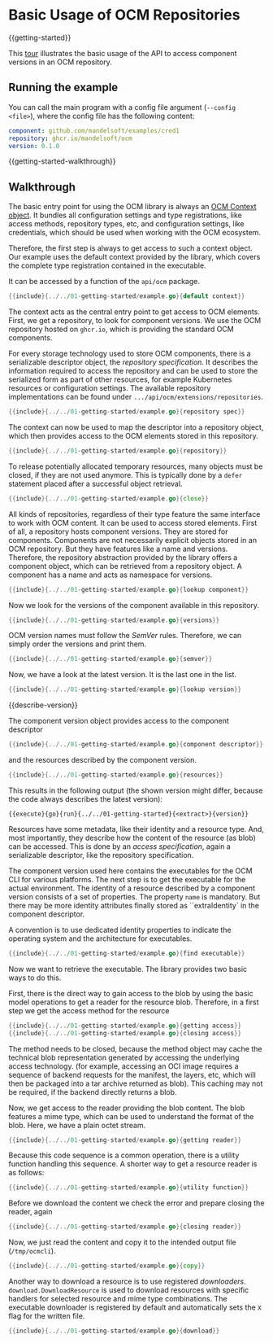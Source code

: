 # Basic Usage of OCM Repositories

{{getting-started}}

This [tour](/examples/lib/tour/01-getting-started/example.go) illustrates the basic usage of the API to
access component versions in an OCM repository.

## Running the example

You can call the main program with a config file argument
(`--config <file>`), where the config file has the following content:

```yaml
component: github.com/mandelsoft/examples/cred1
repository: ghcr.io/mandelsoft/ocm
version: 0.1.0
```

{{getting-started-walkthrough}}

## Walkthrough

The basic entry point for using the OCM library is always
an [OCM Context object](/examples/lib/contexts.md). It bundles all
configuration settings and type registrations, like
access methods, repository types, etc, and
configuration settings, like credentials,
which should be used when working with the OCM
ecosystem.

Therefore, the first step is always to get access to such
a context object. Our example uses the default context
provided by the library, which covers the complete
type registration contained in the executable.

It can be accessed by a function of the `api/ocm` package.

```go
{{include}{../../01-getting-started/example.go}{default context}}
```

The context acts as the central entry
point to get access to OCM elements.
First, we get a repository, to look for
component versions. We use the OCM
repository hosted on `ghcr.io`, which is providing the standard OCM
components.

For every storage technology used to store
OCM components, there is a serializable
descriptor object, the *repository specification*.
It describes the information required to access
the repository and can be used to store the serialized
form as part of other resources, for example
Kubernetes resources or configuration settings.
The available repository implementations can be found
under `.../api/ocm/extensions/repositories`.

```go
{{include}{../../01-getting-started/example.go}{repository spec}}
```

The context can now be used to map the descriptor
into a repository object, which then provides access
to the OCM elements stored in this repository.

```go
{{include}{../../01-getting-started/example.go}{repository}}
```

To release potentially allocated temporary resources, many objects
must be closed, if they are not used anymore.
This is typically done by a `defer` statement placed after a
successful object retrieval.

```go
{{include}{../../01-getting-started/example.go}{close}}
```

All kinds of repositories, regardless of their type
feature the same interface to work with OCM content.
It can be used to access stored elements.
First of all, a repository hosts component versions.
They are stored for components. Components are not
necessarily explicit objects stored in an OCM repository.
But they have features like a name and versions. Therefore, the
repository abstraction provided by the library offers
a component object, which can be retrieved from a
repository object. A component has a name and acts as
namespace for versions.

```go
{{include}{../../01-getting-started/example.go}{lookup component}}
```

Now we look for the versions of the component
available in this repository.

```go
{{include}{../../01-getting-started/example.go}{versions}}
```

OCM version names must follow the *SemVer* rules.
Therefore, we can simply order the versions and print them.

```go
{{include}{../../01-getting-started/example.go}{semver}}
```

Now, we have a look at the latest version. It is
the last one in the list.

```go
{{include}{../../01-getting-started/example.go}{lookup version}}
```

{{describe-version}}

The component version object provides access
to the component descriptor

```go
{{include}{../../01-getting-started/example.go}{component descriptor}}
```

and the resources described by the component version.

```go
{{include}{../../01-getting-started/example.go}{resources}}
```

This results in the following output (the shown version might
differ, because the code always describes the latest version):

```text
{{execute}{go}{run}{../../01-getting-started}{<extract>}{version}}
```

Resources have some metadata, like their identity and a resource type.
And, most importantly, they describe how the content of the resource
(as blob) can be accessed.
This is done by an *access specification*, again a serializable descriptor,
like the repository specification.

The component version used here contains the executables for the OCM CLI
for various platforms. The next step is to
get the executable for the actual environment.
The identity of a resource described by a component version
consists of a set of properties. The property `name` is mandatory. But there may be more identity attributes
finally stored as ``extraIdentity` in the component descriptor.

A convention is to use dedicated identity properties to indicate the
operating system and the architecture for executables.

```go
{{include}{../../01-getting-started/example.go}{find executable}}
```

Now we want to retrieve the executable. The library provides two
basic ways to do this.

First, there is the direct way to gain access to the blob by using
the basic model operations to get a reader for the resource blob.
Therefore, in a first step we get the access method for the resource

```go
{{include}{../../01-getting-started/example.go}{getting access}}
{{include}{../../01-getting-started/example.go}{closing access}}
```

The method needs to be closed, because the method
object may cache the technical blob representation
generated by accessing the underlying access technology.
(for example, accessing an OCI image requires a sequence of
backend requests for the manifest, the layers, etc, which will
then be packaged into a tar archive returned as blob).
This caching may not be required, if the backend directly
returns a blob.

Now, we get access to the reader providing the blob content.
The blob features a mime type, which can be used to understand
the format of the blob. Here, we have a plain octet stream.

```go
{{include}{../../01-getting-started/example.go}{getting reader}}
```

Because this code sequence is a common operation, there is a
utility function handling this sequence. A shorter way to get
a resource reader is as follows:

```go
{{include}{../../01-getting-started/example.go}{utility function}}
```

Before we download the content we check the error and prepare
closing the reader, again

```go
{{include}{../../01-getting-started/example.go}{closing reader}}
```

Now, we just read the content and copy it to the intended
output file (`/tmp/ocmcli`).

```go
{{include}{../../01-getting-started/example.go}{copy}}
```

Another way to download a resource is to use registered *downloaders*.
`download.DownloadResource` is used to download resources with specific handlers for
selected resource and mime type combinations.
The executable downloader is registered by default and automatically
sets the `X` flag for the written file.

```go
{{include}{../../01-getting-started/example.go}{download}}
```
